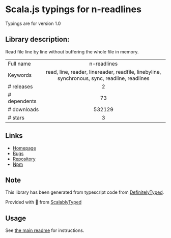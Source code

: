 
# Scala.js typings for n-readlines

Typings are for version 1.0

## Library description:
Read file line by line without buffering the whole file in memory.

|                    |                 |
| ------------------ | :-------------: |
| Full name          | n-readlines |
| Keywords           | read, line, reader, linereader, readfile, linebyline, synchronous, sync, readline, readlines |
| # releases         | 2 |
| # dependents       | 73 |
| # downloads        | 532129 |
| # stars            | 3 |

## Links
- [Homepage](https://github.com/nacholibre/node-readlines#readme)
- [Bugs](https://github.com/nacholibre/node-readlines/issues)
- [Repository](https://github.com/nacholibre/node-readlines)
- [Npm](https://www.npmjs.com/package/n-readlines)
    


## Note
This library has been generated from typescript code from [DefinitelyTyped](https://definitelytyped.org).

Provided with :purple_heart: from [ScalablyTyped](https://github.com/oyvindberg/ScalablyTyped)

## Usage
See [the main readme](../../readme.md) for instructions.


